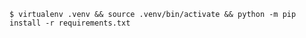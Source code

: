 
```shell script
$ virtualenv .venv && source .venv/bin/activate && python -m pip install -r requirements.txt
```